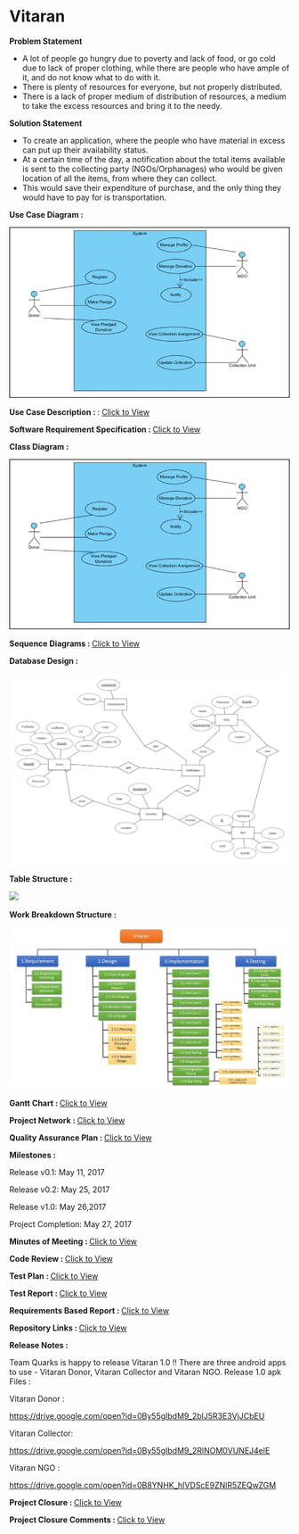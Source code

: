 # Vitaran
<b>Problem Statement</b>  

<ul>
<li>A lot of people go hungry due to poverty and lack of food, or go cold due to lack of proper clothing, while there are people who have ample of it, and do not know what to do with it.</li>  
<li>There is plenty of resources for everyone, but not properly distributed.</li>  
<li>There is a lack of proper medium of distribution of resources, a medium to take the excess resources and bring it to the needy. </li>  
</ul>


<b>Solution Statement</b>   
<ul>
<li>To create an application, where the people who have material in excess can put up their availability status.</li>
<li>At a certain time of the day, a notification about the total items available is sent to the collecting party (NGOs/Orphanages) who would be given location of all the items, from where they can collect.</li>
<li>This would save their expenditure of purchase, and the only thing they would have to pay for is transportation.</li>
</ul>

<b>Use Case Diagram : </b> 

<img src = "https://raw.githubusercontent.com/bhaskarcodes/Vitaran/master/Quarks.UseCaseDiagram.jpg"/>  

<b>Use Case Description : </b>: <a href = "https://github.com/bhaskarcodes/Vitaran/blob/master/Quarks.UseCaseDescription.pdf">Click to View</a>  

<b>Software Requirement Specification : </b>  <a href = "https://github.com/bhaskarcodes/Vitaran/blob/master/Quarks.SRS.pdf">Click to View</a>  

<b>Class Diagram : </b>   

<img src = "https://raw.githubusercontent.com/bhaskarcodes/Vitaran/master/Quarks.UseCaseDiagram.jpg"/>  

<b>Sequence Diagrams : </b> <a href = "https://github.com/bhaskarcodes/Vitaran/blob/master/Quarks.SequenceDiagrams.pdf">Click to View</a>  

<b>Database Design : </b>  

<img src = "https://raw.githubusercontent.com/bhaskarcodes/Vitaran/master/Quarks.ER.jpg"/>  

<b>Table Structure : </b>  

<img src = "https://raw.githubusercontent.com/bhaskarcodes/Vitaran/master/Quarks.TableDesign.jpg"/>  

<b>Work Breakdown Structure : </b>  

<img src = "https://raw.githubusercontent.com/bhaskarcodes/Vitaran/master/Quarks.WBS.jpg"/>  

<b>Gantt Chart : </b>  <a href = "https://github.com/bhaskarcodes/Vitaran/blob/master/Quarks.GantChart.pdf">Click to View</a>  

<b>Project Network : </b>  <a href = "https://github.com/bhaskarcodes/Vitaran/blob/master/Quarks.Network.pdf">Click to View</a>  

<b>Quality Assurance Plan : </b>  <a href = "https://github.com/bhaskarcodes/Vitaran/blob/master/Quarks.CMMI1.pdf">Click to View</a>  

<b>Milestones : </b>  

Release v0.1: May 11, 2017  

Release v0.2: May 25, 2017  

Release v1.0: May 26,2017  

Project Completion: May 27, 2017  

<b>Minutes of Meeting : </b>  <a href = "https://github.com/bhaskarcodes/Vitaran/blob/master/Quarks.MOM.pdf">Click to View</a>  

<b>Code Review : </b>  <a href = "https://github.com/bhaskarcodes/Vitaran/blob/master/Quarks.CodeReview0.1.jpg">Click to View</a>  

<b>Test Plan : </b>  <a href = "https://github.com/bhaskarcodes/Vitaran/blob/master/Quarks.TestPlan0.1.pdf">Click to View</a>  

<b>Test Report : </b>  <a href = "https://github.com/bhaskarcodes/Vitaran/blob/master/Quarks.TestReport0.1.pdf">Click to View</a>  

<b>Requirements Based Report : </b>  <a href = "https://github.com/bhaskarcodes/Vitaran/blob/master/Quarks.RequirementsBasedReport.pdf">Click to View</a>  

<b>Repository Links : </b>  <a href = "https://github.com/bhaskarcodes/Vitaran/blob/master/Quarks.ClassDiagram.jpg">Click to View</a>  

<b>Release Notes : </b> 

Team Quarks is happy to release Vitaran 1.0 !! There are three android apps to use - Vitaran Donor, Vitaran Collector and Vitaran NGO. Release 1.0 apk Files :   

Vitaran Donor :

https://drive.google.com/open?id=0By55gIbdM9_2blJ5R3E3VjJCbEU    

Vitaran Collector:

https://drive.google.com/open?id=0By55gIbdM9_2RlNOM0VUNEJ4elE

Vitaran NGO :

https://drive.google.com/open?id=0B8YNHK_hIVDScE9ZNlR5ZEQwZGM

<b>Project Closure : </b>   <a href = "https://github.com/bhaskarcodes/Vitaran/blob/master/Quarks.ProjectClosure.pdf">Click to View</a>  

<b>Project Closure Comments : </b> <a href = "https://github.com/bhaskarcodes/Vitaran/blob/master/Quarks.ProjectClosureComments.pdf">Click to View</a>  
